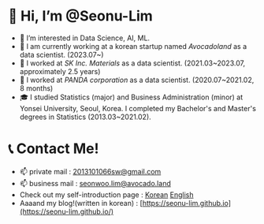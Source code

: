 # 👋 Hi, I’m @Seonu-Lim

- 👀 I’m interested in Data Science, AI, ML.
- 🌱 I am currently working at a korean startup named *Avocadoland* as a data scientist. (2023.07~)
- 🌱 I worked at *SK Inc. Materials* as a data scientist. (2021.03~2023.07, approximately 2.5 years)
- 🌱 I worked at *PANDA corporation* as a data scientist. (2020.07~2021.02, 8 months)
- 🎓 I studied Statistics (major) and Business Administration (minor) at Yonsei University, Seoul, Korea. I completed my Bachelor's and Master's degrees in Statistics (2013.03~2021.02).
  
# 📞 Contact Me!
- 📫 private mail : 2013101066sw@gmail.com
- 📫 business mail : seonwoo.lim@avocado.land
- Check out my self-introduction page : [Korean](https://bit.ly/3tm1BV2) [English](https://bit.ly/3SzVvOC)
- Aaaand my blog!(written in korean) : [https://seonu-lim.github.io](https://seonu-lim.github.io/)
